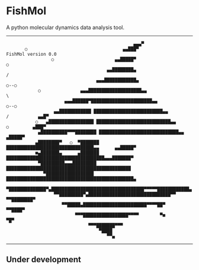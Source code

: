 # FishMol
A python molecular dynamics data analysis tool.

---
                                                    ▄▄▄▀
           ○                                    ▄▄███▀              FishMol version 0.0
                     ○                       ▄▄█████▀                          ○
                                          ▄▄████████▄                         /
                                      ▄▄▄████████████▄                    ○--○
                ○               ▄▄▄████████████████████▄▄                     \
                          ▄▄▄██████▀███████████████████████▄▄                  ○--○
                      ▄▄████████████ ██████████████████████████▄▄             /           ▄▄█▀
               ○   ▄█████████████████ ████████████████████████████▄▄         ○         ▄███▀
                ▄██████████▀▀▀████████ ██████████████████████████████▄▄             ▄█████▀
               ▄████████▀   ○  ▀███████ █████████████████████████████████▄▄      ▄▄█████▀
               ■▄███████▄      ▄███████ █████████████████████████████████████▄▄▄███████▀
                ▀█████████▄▄▄█████████ ███████████████████████████████████████████████
                  ▀██████████████████ ████████████████████████████████████████████████▄
                    ▀██████████████▀▄███████████████████████████████████▀▀▀▀▀████████████▄
                      ▀▀█████████▀▄███████████████████████████████▀▀           ▀▀████████▀
                         ▀▀█████▄████████████████████████▀▀▀▀██▀                 ▀▀████▀
                              ▀▀▀█████████████████▀▀▀▀        ▀■                    ▀█▀
                                   ▀▀▀███████▀▀▀
                                       ▀████
                                          ▀▀▄
---

## Under development
